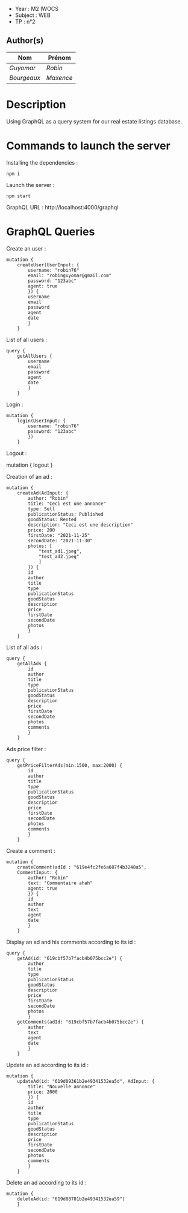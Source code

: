 
- Year : M2 IWOCS
- Subject : WEB
- TP : n°2

## Author(s)

|Nom|Prénom|
|--|--|
| *Guyomar* | *Robin*|
| *Bourgeaux* | *Maxence*|

# Description

Using GraphQL as a query system for our real estate listings database.

# Commands to launch the server

Installing the dependencies :

    npm i

Launch the server :

    npm start 

GraphQL URL : http://localhost:4000/graphql

# GraphQL Queries

Create an user :

    mutation {
        createUser(UserInput: {
            username: "robin76"
            email: "robinguyomar@gmail.com"
            password: "123abc"
            agent: true
            }) {	
            username
            email
            password
            agent
            date
            }
        }

List of all users :

    query {
        getAllUsers {
            username
            email
            password
            agent
            date
            }
        }

Login :

    mutation {
        login(UserInput: {
            username: "robin76"
            password: "123abc"
            })
        }

Logout :

   mutation {
        logout
        }            

Creation of an ad :

    mutation {
        createAd(AdInput: {
            author: "Robin"
            title: "Ceci est une annonce"
            type: Sell
            publicationStatus: Published
            goodStatus: Rented
            description: "Ceci est une description"
            price: 200
            firstDate: "2021-11-25"
            secondDate: "2021-11-30"
            photos: [
                "test_ad1.jpeg",
                "test_ad2.jpeg"
                ]
            }) {	
            id
            author
            title
            type
            publicationStatus
            goodStatus
            description
            price
            firstDate
            secondDate
            photos
            }
        }

List of all ads :

    query {
        getAllAds {
            id
            author
            title
            type
            publicationStatus
            goodStatus
            description
            price
            firstDate
            secondDate
            photos
            comments
            }
        }

Ads price filter :

    query {
        getPriceFilterAds(min:1500, max:2000) {
            id
            author
            title
            type
            publicationStatus
            goodStatus
            description
            price
            firstDate
            secondDate
            photos
            comments
            }
        }        

Create a comment :

    mutation {
        createComment(adId : "619e4fc2fe6a687f4b3248a5",
        CommentInput: {
            author: "Robin"
            text: "Commentaire ahah"
            agent: true
            }) {	
            id
            author
            text
            agent
            date
            }
        }              

Display an ad and his comments according to its id :

    query {
        getAd(id: "619cbf57b7facb4b075bcc2e") {
            author
            title
            type
            publicationStatus
            goodStatus
            description
            price
            firstDate
            secondDate
            photos
            }
        getComments(adId: "619cbf57b7facb4b075bcc2e") {
            author
            text
            agent
            date
            }    
        }         

Update an ad according to its id :

    mutation {
        updateAd(id: "619d09361b2e49341532ea5d", AdInput: {
            title: "Nouvelle annonce"
            price: 2000
            }) {
            id
            author
            title
            type
            publicationStatus
            goodStatus
            description
            price
            firstDate
            secondDate
            photos
            comments
            }
        }

Delete an ad according to its id :

    mutation {
        deleteAd(id: "619d08781b2e49341532ea59")
        }                       